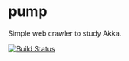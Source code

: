 pump
====

Simple web crawler to study Akka.

[![Build Status](https://travis-ci.org/gkonst/pump.png?branch=master)](https://travis-ci.org/gkonst/pump)
